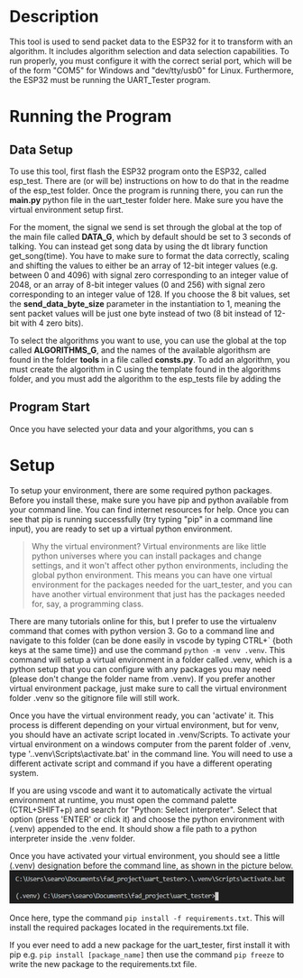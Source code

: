 # Description
This tool is used to send packet data to the ESP32 for it to transform with an algorithm.
It includes algorithm selection and data selection capabilities. To run properly,
you must configure it with the correct serial port, which will be of the form "COM5" for Windows
and "dev/tty/usb0" for Linux. Furthermore, the ESP32 must be running the UART_Tester program.

# Running the Program
## Data Setup
To use this tool, first flash the ESP32 program onto the ESP32, called esp_test. There are (or will be)
instructions on how to do that in the readme of the esp_test folder. Once the program is running there,
you can run the **main.py** python file in the uart_tester folder here. Make sure you have the virtual
environment setup first.

For the moment, the signal we send is set through the global at the top of the main file called **DATA_G**,
which by default should be set to 3 seconds of talking. You can instead get song data by using the dt library 
function get_song(time). You have to make sure to format the data correctly, scaling and shifting the values to
 either be an array of 12-bit integer values (e.g. between 0 and 4096) with signal zero corresponding
to an integer value of 2048, or an array of 8-bit integer values (0 and 256) with signal zero corresponding to
an integer value of 128. If you choose the 8 bit values, set the **send_data_byte_size** parameter in the instantiation
to 1, meaning the sent packet values will be just one byte instead of two (8 bit instead of 12-bit with 4 zero bits).

To select the algorithms you want to use, you can use the global at the top called **ALGORITHMS_G**, and the names of 
the available algorithsm are found in the folder **tools** in a file called **consts.py**. To add an algorithm,
you must create the algorithm in C using the template found in the algorithms folder, and you must add the algorithm
to the esp_tests file by adding the 

## Program Start
Once you have selected your data and your algorithms, you can s

# Setup
To setup your environment, there are some required python packages. Before you install these, make sure
you have pip and python available from your command line. You can find internet resources for help.
Once you can see that pip is running successfully (try typing "pip" in a command line input), you
are ready to set up a virtual python environment. 

> Why the virtual environment? Virtual environments are like little python universes 
where you can install packages and change settings, and it won't
affect other python environments, including the global python environment. This means you can have
one virtual environment for the packages needed for the uart_tester, and you can have another virtual
environment that just has the packages needed for, say, a programming class.

There are many tutorials online for this, but I prefer to use the virtualenv command that comes with
python version 3. Go to a command line and navigate to this folder (can be done easily in vscode by 
typing CTRL+\` {both keys at the same time}) and use the command `python -m venv .venv`. This command will 
setup a virtual environment in a folder called .venv, which is a python setup that you can configure with 
any packages you may need (please don't change the folder name from .venv). If you prefer another 
virtual environment package, just make sure to call the virtual environment folder .venv so the gitignore 
file will still work. 

Once you have the virtual environment ready, you can 'activate' it. This 
process is different depending on your virtual environment, but for venv, you should have an activate 
script located in .venv/Scripts. To activate your virtual environment on a windows computer from the 
parent folder of .venv, type '.\.venv\Scripts\activate.bat' in the command line. You will need
to use a different activate script and command if you have a different operating system. 

If you are using vscode and want it to automatically activate the virtual environment at runtime, 
you must open the command palette (CTRL+SHIFT+p) and search for "Python: Select interpreter". 
Select that option (press 'ENTER' or click it) and choose the python environment with (.venv) 
appended to the end. It should show a file path to a python interpreter inside the .venv folder.

Once you have activated your virtual environment, you should see a little 
(.venv) designation before the command line, as shown in the picture below.
![Picture of command line](./pics/command_line_venv.png)

Once here, type the command `pip install -f requirements.txt`. This will install the required
packages located in the requirements.txt file.

If you ever need to add a new package for the uart_tester, first install it with pip e.g.
`pip install [package_name]` then use the command `pip freeze` to write the new package to
the requirements.txt file.